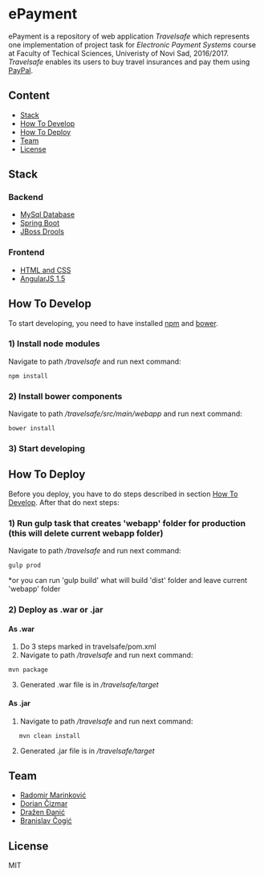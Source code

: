 # ePayment
ePayment is a repository of web application *Travelsafe* which represents one implementation of project task for *Electronic Payment Systems* course at Faculty of Techical Sciences, Univeristy of Novi Sad, 2016/2017. 
*Travelsafe* enables its users to buy travel insurances and pay them using [PayPal](https://www.paypal.com/). 

## Content
* [Stack](#stack)
* [How To Develop](#how-to-develop)
* [How To Deploy](#how-to-deploy)
* [Team](#team)
* [License](#license)


## Stack
### Backend
* [MySql Database](https://www.mysql.com/)
* [Spring Boot](https://projects.spring.io/spring-boot/)
* [JBoss Drools](https://www.drools.org/)

### Frontend
* [HTML and CSS](https://www.w3.org/standards/webdesign/htmlcss)
* [AngularJS 1.5](https://angularjs.org/)



## How To Develop
To start developing, you need to have installed [npm](https://www.npmjs.com/) and [bower](https://bower.io/). 
### 1) Install node modules
Navigate to path */travelsafe* and run next command:
```
npm install
```

### 2) Install bower components
Navigate to path */travelsafe/src/main/webapp* and run next command:
```
bower install
```

### 3) Start developing



## How To Deploy
Before you deploy, you have to do steps described in section [How To Develop](#how-to-develop). After that do next steps:
### 1) Run gulp task that creates 'webapp' folder for production (this will delete current webapp folder)
Navigate to path */travelsafe* and run next command:
```
gulp prod
```
*or you can run 'gulp build' what will build 'dist' folder and leave current 'webapp' folder

### 2) Deploy as .war or .jar
#### As .war
1. Do 3 steps marked in travelsafe/pom.xml
2. Navigate to path */travelsafe* and run next command:
```
mvn package
```
3. Generated .war file is in */travelsafe/target*

#### As .jar
1. Navigate to path */travelsafe* and run next command:
```
   mvn clean install
```
2. Generated .jar file is in */travelsafe/target*

## Team
* [Radomir Marinković](https://github.com/alohaaloha)
* [Dorian Čizmar](https://github.com/dorianciz)
* [Dražen Đanić](https://github.com/DrazenRocket)
* [Branislav Čogić](https://github.com/banecogic)


## License
MIT
